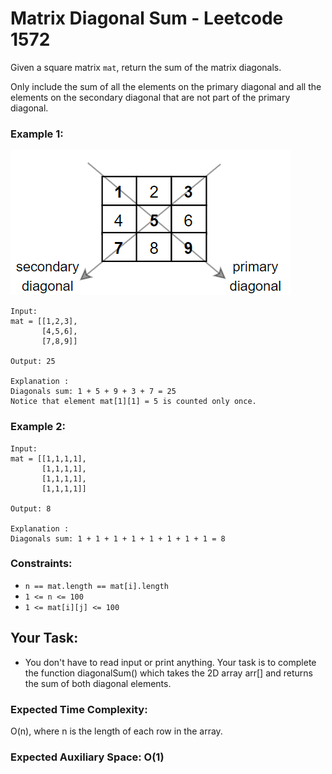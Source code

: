 # Matrix Diagonal Sum - Leetcode 1572

Given a square matrix `mat`, return the sum of the matrix diagonals.

Only include the sum of all the elements on the primary diagonal and all the elements on the secondary diagonal that are not part of the primary diagonal.

### Example 1:
![img.png](img.png)

    Input:
    mat = [[1,2,3],
           [4,5,6],
           [7,8,9]]
    
    Output: 25

    Explanation :
    Diagonals sum: 1 + 5 + 9 + 3 + 7 = 25
    Notice that element mat[1][1] = 5 is counted only once.

### Example 2:

    Input:
    mat = [[1,1,1,1],
           [1,1,1,1],
           [1,1,1,1],
           [1,1,1,1]]
    
    Output: 8

    Explanation :
    Diagonals sum: 1 + 1 + 1 + 1 + 1 + 1 + 1 + 1 = 8

### Constraints:

- `n == mat.length == mat[i].length`
- `1 <= n <= 100`
- `1 <= mat[i][j] <= 100`

## Your Task:
- You don't have to read input or print anything. Your task is to complete the function diagonalSum() which takes the 2D array arr[] and returns the sum of both diagonal elements.

### Expected Time Complexity: 
O(n), where n is the length of each row in the array.

### Expected Auxiliary Space: O(1)